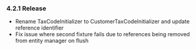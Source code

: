 ### 4.2.1 Release 

- Rename TaxCodeInitializer to CustomerTaxCodeInitializer and update reference identifier 
- Fix issue where second fixture fails due to references being removed from entity manager on flush


